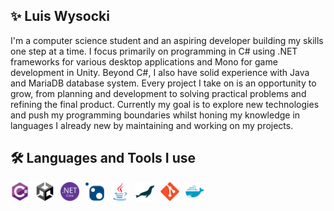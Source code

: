 ## ✨ Luis Wysocki 

I'm a computer science student and an aspiring developer building my skills one step at a time. I focus primarily on programming in C# using .NET frameworks for various desktop applications and Mono for game development in Unity. Beyond C#, I also have solid experience with Java and MariaDB database system. Every project I take on is an opportunity to grow, from planning and development to solving practical problems and refining the final product. Currently my goal is to explore new technologies and push my programming boundaries whilst honing my knowledge in languages I already new by maintaining and working on my projects.

## 🛠️ Languages and Tools I use

<img align="left" alt="Csharp" width="30px" style="padding-right:10px;" src="https://github.com/devicons/devicon/blob/v2.16.0/icons/csharp/csharp-original.svg" />
<img align="left" alt="Unity" width="30px" style="padding-right:10px;" src="https://github.com/devicons/devicon/blob/v2.16.0/icons/unity/unity-original.svg" />
<img align="left" alt="DotNetCore" width="30px" style="padding-right:10px;" src="https://github.com/devicons/devicon/blob/v2.16.0/icons/dotnetcore/dotnetcore-original.svg" />
<img align="left" alt="NuGet" width="30px" style="padding-right:10px;" src="https://github.com/devicons/devicon/blob/v2.16.0/icons/nuget/nuget-original.svg" />
<img align="left" alt="Java" width="30px" style="padding-right:10px;" src="https://github.com/devicons/devicon/blob/v2.16.0/icons/java/java-original.svg" />
<img align="left" alt="MariaDB" width="30px" style="padding-right:10px;" src="https://github.com/devicons/devicon/blob/v2.16.0/icons/mariadb/mariadb-original.svg" />
<img align="left" alt="Git" width="30px" style="padding-right:10px;" src="https://github.com/devicons/devicon/blob/v2.16.0/icons/git/git-plain.svg" />
<img align="left" alt="Docker" width="30px" style="padding-right:10px;" src="https://github.com/devicons/devicon/blob/v2.16.0/icons/docker/docker-plain.svg" />

<br />
